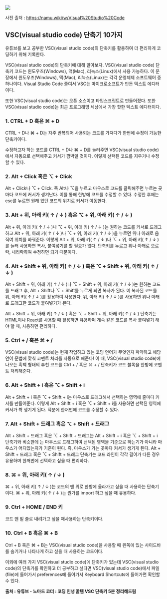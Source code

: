 ![](https://velog.velcdn.com/images/chrios99/post/7241a155-c209-4288-aca7-d1fae827b515/image.png)

사진 출처 : https://namu.wiki/w/Visual%20Studio%20Code

## VSC(visual studio code) 단축기 10가지

유튜브를 보고 공부한 VSC(visual studio code)의 단축키를 활용하여 더 편리하게 코딩하기 위해 기록한다.

VSC(visual studio code)의 단축키에 대해 알아보자. VSC(visual studio code) 단축키 코드는 윈도우즈(Windows), 맥(Mac), 리눅스(Linux)에서 사용 가능하다. 이 문장에서 윈도우즈(Windows), 맥(Mac), 리눅스(Linux)는 각각 운영체제 소프트웨어 중 하나이다. Visual Studio Code 줄여서 VSC는 마이크로소프트가 만든 텍스트 에디터이다.

또한 VSC(visual studio code)는 오픈 소스이고 타입스크립트로 만들어졌다. 또한 VSC(visual studio code)는 최근 프로그래밍 세상에서 가장 핫한 텍스트 에디터이다.

### 1. CTRL + D 혹은 ⌘ + D

CTRL + D나 ⌘ + D는 자주 반복되어 사용되는 코드를 가져다가 한번에 수정이 가능한 단축키이다.

수정하고자 하는 코드를 CTRL + D나 ⌘ + D를 눌러주면 VSC(visual studio code)에서 자동으로 선택해주고 커서가 깜박일 것이다. 이렇게 선택된 코드를 지우거나 수정할 수 있다.

### 2. Alt  + Click 혹은 ⌥  + Click

Alt  + Click나 ⌥  + Click. 즉 Alt나 ⌥을 누르고 마우스로 코드를 클릭해주면 누르는 곳마다 코드에 커서가 생겨난다. 이를 통해 한방에 코드를 수정할 수 있다. 수정한 후에는 esc를 누르면 원래 있던 코드의 위치로 커서가 이동한다.

### 3. Alt + 위, 아래 키( ↑ / ↓ ) 혹은 ⌥ + 위, 아래 키( ↑ / ↓ )

Alt + 위, 아래 키( ↑ / ↓ )나 ⌥ + 위, 아래 키( ↑ / ↓ )는 원하는 코드를 커서로 드래그하고  Alt + 위, 아래 키( ↑ / ↓ )나 ⌥ + 위, 아래 키( ↑ / ↓ )을 누르면 위나 아래로 움직여 위치를 바꿔준다. 이렇게  Alt + 위, 아래 키( ↑ / ↓ )나 ⌥ + 위, 아래 키( ↑ / ↓ )를 눌러 사용하면 복사, 붙여넣기를 할 필요가 없다. 단축키를 누르고 위나 아래로 오르락, 내리락하여 수정하면 되기 때문이다.

### 4. Alt + Shift + 위, 아래 키( ↑ / ↓ ) 혹은 ⌥ + Shift + 위, 아래 키( ↑ / ↓ )

Alt + Shift + 위, 아래 키( ↑ / ↓ )나 ⌥ + Shift + 위, 아래 키( ↑ / ↓ )는 원하는 코드를 드래그 후, Alt + Shift나 ⌥ + Shift를 누르게 되면 복사가 된다. 이 복사된 코드를 위, 아래 키( ↑ / ↓ )를 활용하여 사용한다. 위, 아래 키( ↑ / ↓ )를 사용하면 위나 아래로 드래그한 코드가 붙여넣기가 된다.

Alt + Shift + 위, 아래 키( ↑ / ↓ ) 혹은 ⌥ + Shift + 위, 아래 키( ↑ / ↓ ) 단축기는 HTML이나 React를 사용할 때 활용하면 유용하며 계속 같은 코드를 복사 붙여넣기 해야 할 때, 사용하면 편리하다.

### 5. Ctrl + / 혹은 ⌘ + /

VSC(visual studio code)는 현재 작업하고 있는 코딩 언어가 무엇인지 파악하고 해당 언어 문법에 맞춰 코멘트 처리를 자동으로 해준다!
이 때, VSC(visual studio code)에 나오는 흑백 형태의 추천 코드를 Ctrl + / 혹은 ⌘ + / 단축키가 코드 블록을 한방에 코멘트 처리해준다.

### 6. Alt + Shift + i 혹은 ⌥ + Shift + i

Alt + Shift + i 혹은 ⌥ + Shift + i는 마우스로 드래그해서 선택하는 영역에 줄마다 커서를 만들어준다. 이렇게 Alt + Shift + i 혹은 ⌥ + Shift + i를 사용하면 선택된 영역에 커서가 쫙 생기게 된다. 덕분에 한꺼번에 코드를 수정할 수 있다.

### 7. Alt + Shift + 드래그 혹은 ⌥ + Shift + 드래그

Alt + Shift + 드래그 혹은 ⌥ + Shift + 드래그는  Alt + Shift + i 혹은 ⌥ + Shift + i 단축기와 비슷한데 는 마우스로 드래그하여 선택된 영역을 기준으로 하는기가 아니라 마우스가 어디있는지가 기준이 된다. 즉, 마우스가 가는 곳마다 커서가 생기게 된다.  Alt + Shift + 드래그 혹은 ⌥ + Shift + 드래그 단축기는 코드 라인이 각각 길이가 다른 경우 유용하며 한꺼번에 선택하고 싶을 때 편리하다.

### 8. ⌘ + 위, 아래 키( ↑ / ↓ )

⌘ + 위, 아래 키( ↑ / ↓ )는 코드의 맨 위로 한방에 올라가고 싶을 때 사용하는 단축기이다. ⌘ + 위, 아래 키( ↑ / ↓ )는 뭔가를 import 하고 싶을 때 유용하다.

### 9. Ctrl + HOME / END 키

코드 맨 밑 줄로 내려가고 싶을 때사용하는 단축키이다.

### 10. Ctrl + B 혹은 ⌘ + B

Ctrl + B 혹은 ⌘ + B는 VSC(visual studio code)을 사용할 때 왼쪽에 있는 사이드바를 숨기거나 나타나게 하고 싶을 때 사용하는 코드이다.

이외에 여러 가지 VSC(visual studio code)에 단축키가 있는데 VSC(visual studio code)의 단축기를 확인하고 더 공부하고 싶다면 VSC(visual studio code)에서 파일(file)에 들어가서 preferences에 들어가서 Keyboard Shortcuts에 들어가면 확인할 수 있다.



**출처 : 유튜브 - 노마드 코더 : 코딩 인생 꿀템 VSC 단축키 5분 정리해드림**